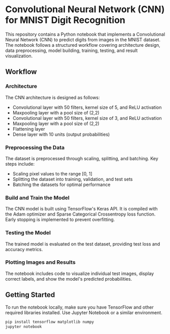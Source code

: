 # Convolutional Neural Network (CNN) for MNIST Digit Recognition

This repository contains a Python notebook that implements a Convolutional Neural Network (CNN) to predict digits from images in the MNIST dataset. The notebook follows a structured workflow covering architecture design, data preprocessing, model building, training, testing, and result visualization.

## Workflow

### Architecture

The CNN architecture is designed as follows:

- Convolutional layer with 50 filters, kernel size of 5, and ReLU activation
- Maxpooling layer with a pool size of (2,2)
- Convolutional layer with 50 filters, kernel size of 3, and ReLU activation
- Maxpooling layer with a pool size of (2,2)
- Flattening layer
- Dense layer with 10 units (output probabilities)

### Preprocessing the Data

The dataset is preprocessed through scaling, splitting, and batching. Key steps include:

- Scaling pixel values to the range [0, 1]
- Splitting the dataset into training, validation, and test sets
- Batching the datasets for optimal performance

### Build and Train the Model

The CNN model is built using TensorFlow's Keras API. It is compiled with the Adam optimizer and Sparse Categorical Crossentropy loss function. Early stopping is implemented to prevent overfitting.

### Testing the Model

The trained model is evaluated on the test dataset, providing test loss and accuracy metrics.

### Plotting Images and Results

The notebook includes code to visualize individual test images, display correct labels, and show the model's predicted probabilities.

## Getting Started

To run the notebook locally, make sure you have TensorFlow and other required libraries installed. Use Jupyter Notebook or a similar environment.

```bash
pip install tensorflow matplotlib numpy
jupyter notebook
